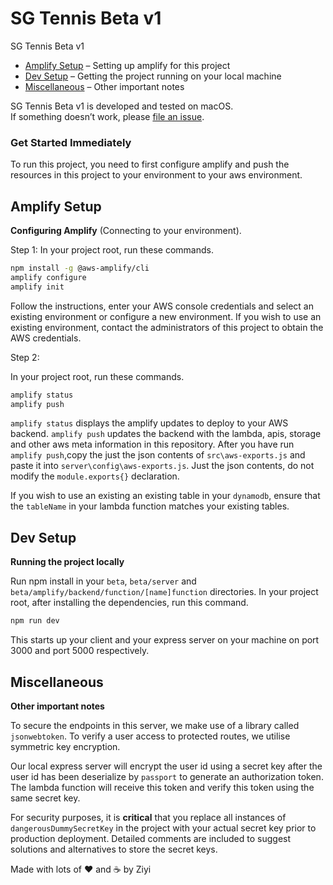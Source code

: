 # SG Tennis Beta v1

SG Tennis Beta v1

- [Amplify Setup](#amplify-setup) – Setting up amplify for this project
- [Dev Setup](#dev-setup) – Getting the project running on your local machine
- [Miscellaneous](#miscellaneous) – Other important notes

SG Tennis Beta v1 is developed and tested on macOS.<br>
If something doesn’t work, please [file an issue](https://github.com/alterz-co/beta/issues).<br>

### Get Started Immediately

To run this project, you need to first configure amplify and push the resources in this project to your 
environment to your aws environment.

## Amplify Setup

**Configuring Amplify** (Connecting to your environment). 

Step 1:
In your project root, run these commands.

```sh
npm install -g @aws-amplify/cli
amplify configure
amplify init
```

Follow the instructions, enter your AWS console credentials and select an existing environment or configure a new environment.
If you wish to use an existing environment, contact the administrators of this project to obtain the AWS credentials. 

Step 2:

In your project root, run these commands.

```sh
amplify status
amplify push
```
`amplify status` displays the amplify updates to deploy to your AWS backend. `amplify push` updates the backend
with the lambda, apis, storage and other aws meta information in this repository. 
After you have run `amplify push`,copy the just the json contents of `src\aws-exports.js` and paste it into `server\config\aws-exports.js`.
Just the json contents, do not modify the `module.exports{}` declaration. 

If you wish to use an existing an existing table in your `dynamodb`, ensure that the `tableName` in your 
lambda function matches your existing tables. 

## Dev Setup

**Running the project locally**

Run npm install in your `beta`, `beta/server` and `beta/amplify/backend/function/[name]function` directories.
In your project root, after installing the dependencies, run this command.

```sh
npm run dev
```

This starts up your client and your express server on your machine on port 3000 and port 5000 respectively. 

## Miscellaneous

**Other important notes**

To secure the endpoints in this server, we make use of a library called `jsonwebtoken`. To verify a user 
access to protected routes, we utilise symmetric key encryption.

Our local express server will encrypt the user id using a secret key after the user id has been deserialize
by `passport` to generate an authorization token. The lambda function will receive this token and verify this 
token using the same secret key. 

For security purposes, it is **critical** that you replace all instances of `dangerousDummySecretKey` in the project with your 
actual secret key prior to production deployment. Detailed comments are included to suggest solutions and alternatives to store the secret keys.


Made with lots of ❤️ and ☕ by Ziyi
